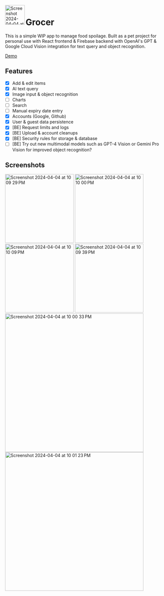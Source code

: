 <img align="left" width="64" alt="Screenshot 2024-04-04 at 10 09 29 PM" src="https://github.com/hnguyen1223/grocer/assets/32588483/545fd57f-ca85-4142-b941-491037a5f265">

# Grocer
This is a simple WIP app to manage food spoilage. Built as a pet project for personal use with React frontend & Firebase backend with OpenAI's GPT & Google Cloud Vision integration for text query and object recognition.

[Demo](https://grocer.huynguyen.ca/)

## Features
- [x] Add & edit items
- [x] AI text query
- [x] Image input & object recognition
- [ ] Charts
- [ ] Search
- [ ] Manual expiry date entry
- [x] Accounts (Google, Github)
- [x] User & guest data persistence
- [x] [BE] Request limits and logs
- [x] [BE] Upload & account cleanups
- [x] [BE] Security rules for storage & database
- [ ] [BE] Try out new multimodal models such as GPT-4 Vision or Gemini Pro Vision for improved object recognition?

## Screenshots
<img width="224" alt="Screenshot 2024-04-04 at 10 09 29 PM" src="https://github.com/hnguyen1223/grocer/assets/32588483/8113bcce-d9fd-48a5-bbe9-ea1c8eb9f551">
<img width="224" alt="Screenshot 2024-04-04 at 10 10 00 PM" src="https://github.com/hnguyen1223/grocer/assets/32588483/6b3a88b5-f1ad-44a9-85e8-d68d7f20d8a8">
<img width="224" alt="Screenshot 2024-04-04 at 10 10 09 PM" src="https://github.com/hnguyen1223/grocer/assets/32588483/f9272d2f-4c78-4104-9136-2927f6cef478">
<img width="224" alt="Screenshot 2024-04-04 at 10 09 39 PM" src="https://github.com/hnguyen1223/grocer/assets/32588483/5ab5f3ab-6ec7-4996-8444-e45fa54f1faa">
<img width="452" alt="Screenshot 2024-04-04 at 10 00 33 PM" src="https://github.com/hnguyen1223/grocer/assets/32588483/22757de1-633b-418e-9d57-05b9a8ecd375">
<img width="452" alt="Screenshot 2024-04-04 at 10 01 23 PM" src="https://github.com/hnguyen1223/grocer/assets/32588483/2b65898c-9ada-48ab-b9f7-2f364340e01c">

